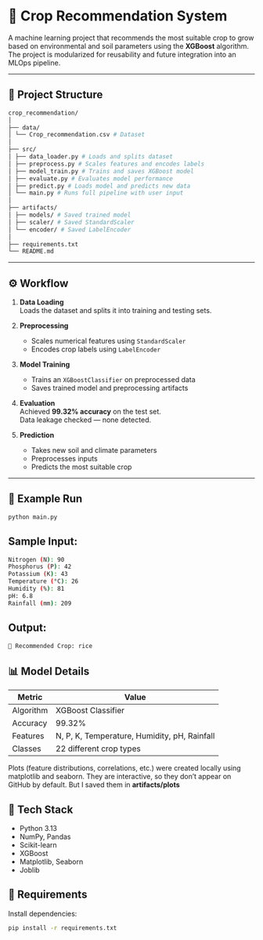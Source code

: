 # 🌾 Crop Recommendation System

A machine learning project that recommends the most suitable crop to grow based on environmental and soil parameters using the **XGBoost** algorithm.  
The project is modularized for reusability and future integration into an MLOps pipeline.

---

## 📁 Project Structure

```bash
crop_recommendation/
│
├── data/
│ └── Crop_recommendation.csv # Dataset
│
├── src/
│ ├── data_loader.py # Loads and splits dataset
│ ├── preprocess.py # Scales features and encodes labels
│ ├── model_train.py # Trains and saves XGBoost model
│ ├── evaluate.py # Evaluates model performance
│ ├── predict.py # Loads model and predicts new data
│ └── main.py # Runs full pipeline with user input
│
├── artifacts/
│ ├── models/ # Saved trained model
│ ├── scaler/ # Saved StandardScaler
│ └── encoder/ # Saved LabelEncoder
│
├── requirements.txt
└── README.md
```

---

## ⚙️ Workflow

1. **Data Loading**  
   Loads the dataset and splits it into training and testing sets.

2. **Preprocessing**  
   - Scales numerical features using `StandardScaler`  
   - Encodes crop labels using `LabelEncoder`

3. **Model Training**  
   - Trains an `XGBoostClassifier` on preprocessed data  
   - Saves trained model and preprocessing artifacts  

4. **Evaluation**  
   Achieved **99.32% accuracy** on the test set.  
   Data leakage checked — none detected.

5. **Prediction**  
   - Takes new soil and climate parameters  
   - Preprocesses inputs  
   - Predicts the most suitable crop

---

## 🧠 Example Run

```bash
python main.py
```

## Sample Input:

```bash
Nitrogen (N): 90
Phosphorus (P): 42
Potassium (K): 43
Temperature (°C): 26
Humidity (%): 81
pH: 6.8
Rainfall (mm): 209
```

## Output:

```bash
🌾 Recommended Crop: rice
```

## 📊 Model Details

| Metric    | Value                                        |
| --------- | -------------------------------------------- |
| Algorithm | XGBoost Classifier                           |
| Accuracy  | 99.32%                                       |
| Features  | N, P, K, Temperature, Humidity, pH, Rainfall |
| Classes   | 22 different crop types                      |

Plots (feature distributions, correlations, etc.) were created locally using matplotlib and seaborn.
They are interactive, so they don’t appear on GitHub by default.
But I saved them in **artifacts/plots**


## 🧩 Tech Stack

- Python 3.13
- NumPy, Pandas
- Scikit-learn
- XGBoost
- Matplotlib, Seaborn
- Joblib


## 🧾 Requirements

Install dependencies:
```bash
pip install -r requirements.txt
```